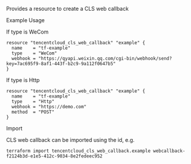 Provides a resource to create a CLS web callback

Example Usage

If type is WeCom

```hcl
resource "tencentcloud_cls_web_callback" "example" {
  name    = "tf-example"
  type    = "WeCom"
  webhook = "https://qyapi.weixin.qq.com/cgi-bin/webhook/send?key=7ac695f9-8af1-443f-b2c9-9a112f0647b5"
}
```

If type is Http

```hcl
resource "tencentcloud_cls_web_callback" "example" {
  name    = "tf-example"
  type    = "Http"
  webhook = "https://demo.com"
  method  = "POST"
}
```

Import

CLS web callback can be imported using the id, e.g.

```
terraform import tencentcloud_cls_web_callback.example webcallback-f2124b3d-e1e5-412c-9034-8e2fedeec952
```
